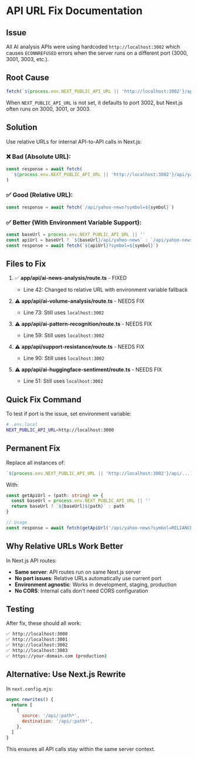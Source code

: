 # API URL Fix Documentation

## Issue
All AI analysis APIs were using hardcoded `http://localhost:3002` which causes `ECONNREFUSED` errors when the server runs on a different port (3000, 3001, 3003, etc.).

## Root Cause
```typescript
fetch(`${process.env.NEXT_PUBLIC_API_URL || 'http://localhost:3002'}/api/...`)
```

When `NEXT_PUBLIC_API_URL` is not set, it defaults to port 3002, but Next.js often runs on 3000, 3001, or 3003.

## Solution
Use relative URLs for internal API-to-API calls in Next.js:

### ❌ Bad (Absolute URL):
```typescript
const response = await fetch(
  `${process.env.NEXT_PUBLIC_API_URL || 'http://localhost:3002'}/api/yahoo-news?symbol=${symbol}`
)
```

### ✅ Good (Relative URL):
```typescript
const response = await fetch(`/api/yahoo-news?symbol=${symbol}`)
```

### ✅ Better (With Environment Variable Support):
```typescript
const baseUrl = process.env.NEXT_PUBLIC_API_URL || ''
const apiUrl = baseUrl ? `${baseUrl}/api/yahoo-news` : `/api/yahoo-news`
const response = await fetch(`${apiUrl}?symbol=${symbol}`)
```

## Files to Fix

1. ✅ **app/api/ai-news-analysis/route.ts** - FIXED
   - Line 42: Changed to relative URL with environment variable fallback

2. ⚠️ **app/api/ai-volume-analysis/route.ts** - NEEDS FIX
   - Line 73: Still uses `localhost:3002`

3. ⚠️ **app/api/ai-pattern-recognition/route.ts** - NEEDS FIX
   - Line 59: Still uses `localhost:3002`

4. ⚠️ **app/api/support-resistance/route.ts** - NEEDS FIX
   - Line 90: Still uses `localhost:3002`

5. ⚠️ **app/api/ai-huggingface-sentiment/route.ts** - NEEDS FIX
   - Line 51: Still uses `localhost:3002`

## Quick Fix Command

To test if port is the issue, set environment variable:
```bash
# .env.local
NEXT_PUBLIC_API_URL=http://localhost:3000
```

## Permanent Fix

Replace all instances of:
```typescript
`${process.env.NEXT_PUBLIC_API_URL || 'http://localhost:3002'}/api/...`
```

With:
```typescript
const getApiUrl = (path: string) => {
  const baseUrl = process.env.NEXT_PUBLIC_API_URL || ''
  return baseUrl ? `${baseUrl}${path}` : path
}

// Usage
const response = await fetch(getApiUrl('/api/yahoo-news?symbol=RELIANCE'))
```

## Why Relative URLs Work Better

In Next.js API routes:
- **Same server**: API routes run on same Next.js server
- **No port issues**: Relative URLs automatically use current port
- **Environment agnostic**: Works in development, staging, production
- **No CORS**: Internal calls don't need CORS configuration

## Testing

After fix, these should all work:
```bash
✅ http://localhost:3000
✅ http://localhost:3001
✅ http://localhost:3002
✅ http://localhost:3003
✅ https://your-domain.com (production)
```

## Alternative: Use Next.js Rewrite

In `next.config.mjs`:
```javascript
async rewrites() {
  return [
    {
      source: '/api/:path*',
      destination: '/api/:path*',
    },
  ]
}
```

This ensures all API calls stay within the same server context.
